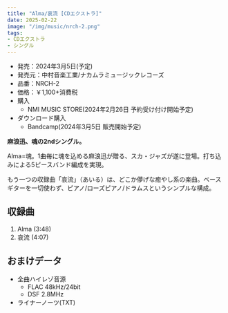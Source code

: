 ```yaml
---
title: "Alma/哀流 [CDエクストラ]"
date: 2025-02-22
image: "/img/music/nrch-2.png"
tags:
- CDエクストラ
- シングル
---
```


- 発売：2024年3月5日(予定)
- 発売元：中村音楽工業/ナカムラミュージックレコーズ
- 品番：NRCH-2
- 価格：￥1,100+消費税
- 購入
    - NMI MUSIC STORE(2024年2月26日 予約受け付け開始予定)
    <!-- - [NMI MUSIC STORE](https://nmimusic.booth.pm/items/6605148) -->
- ダウンロード購入
    - Bandcamp(2024年3月5日 販売開始予定)
    <!-- [Bandcamp](https://jinasanami.bandcamp.com/album/alma-airu) -->

**麻浪迅、魂の2ndシングル。**

Alma=魂。1曲毎に魂を込める麻浪迅が贈る、スカ・ジャズが遂に登場。打ち込みによる5ピースバンド編成を実現。

もう一つの収録曲「哀流」（あいる）は、どこか儚げな癒やし系の楽曲。ベースギターを一切使わず、ピアノ/ローズピアノ/ドラムスというシンプルな構成。

## 収録曲
1. Alma (3:48)
2. 哀流 (4:07)

## おまけデータ
- 全曲ハイレゾ音源
    - FLAC 48kHz/24bit
    - DSF 2.8MHz
- ライナーノーツ(TXT)

